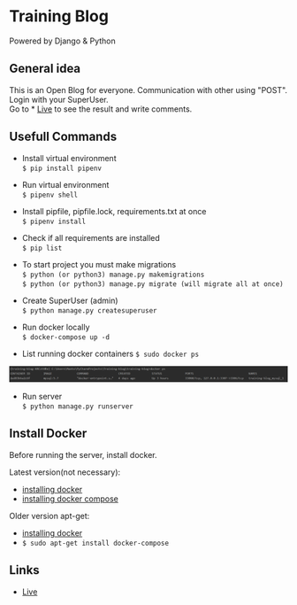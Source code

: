 # Training Blog
Powered by Django & Python

## General idea

This is an Open Blog for everyone. Communication with other using "POST".<br />
Login with your SuperUser.<br />
Go to * [Live](http://b5277.k.dedikuoti.lt:9999/) to see the result and write comments.

## Usefull Commands

* Install virtual environment<br />
`$ pip install pipenv`

* Run virtual environment<br />
`$ pipenv shell`

* Install pipfile, pipfile.lock, requirements.txt at once<br />
`$ pipenv install`

* Check if all requirements are installed<br />
`$ pip list`

* To start project you must make migrations<br />
`$ python (or python3) manage.py makemigrations`<br />
`$ python (or python3) manage.py migrate (will migrate all at once)`

* Create SuperUser (admin)<br />
`$ python manage.py createsuperuser`

* Run docker locally<br />
`$ docker-compose up -d`

* List running docker containers
`$ sudo docker ps`

![Alt text](Container.png?raw=true "Container List")

* Run server<br />
`$ python manage.py runserver`

## Install Docker

Before running the server, install docker.

Latest version(not necessary):
* [installing docker](https://www.digitalocean.com/community/tutorials/how-to-install-and-use-docker-on-ubuntu-18-04)
* [installing docker compose](https://docs.docker.com/compose/install/)

Older version apt-get:
* [installing docker](https://www.digitalocean.com/community/tutorials/how-to-install-and-use-docker-on-ubuntu-18-04)
* `$ sudo apt-get install docker-compose`

## Links

* [Live](http://b5277.k.dedikuoti.lt:9999/)

